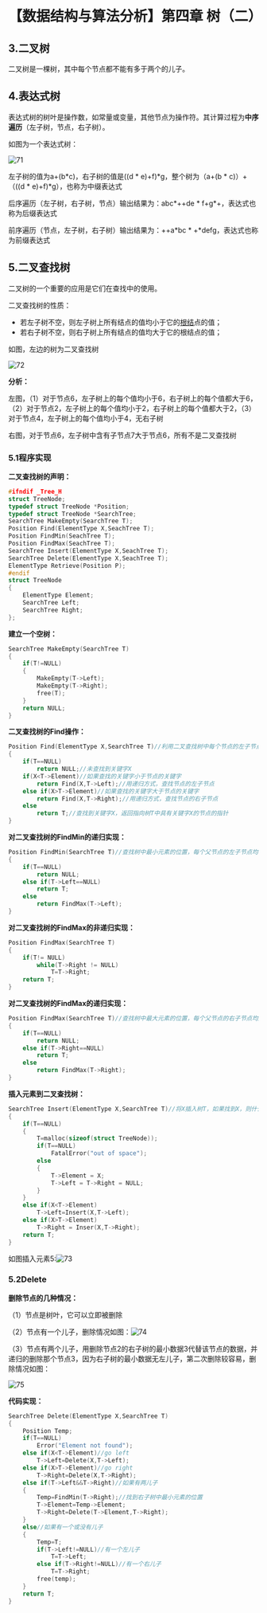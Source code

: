 # 【数据结构与算法分析】第四章 树（二）

## 3.二叉树

二叉树是一棵树，其中每个节点都不能有多于两个的儿子。

## 4.表达式树

表达式树的树叶是操作数，如常量或变量，其他节点为操作符。其计算过程为**中序遍历**（左子树，节点，右子树）。

如图为一个表达式树：

![71](F:\学习专用\学习笔记\图片\71.png)

左子树的值为a+(b*c)，右子树的值是((d * e)+f)*g，整个树为（a+(b * c)）+（((d * e)+f)*g），也称为中缀表达式

后序遍历（左子树，右子树，节点）输出结果为：abc*++de * f+g*+，表达式也称为后缀表达式

前序遍历（节点，左子树，右子树）输出结果为：++a*bc * +*defg，表达式也称为前缀表达式

## 5.二叉查找树

二叉树的一个重要的应用是它们在查找中的使用。

二叉查找树的性质：

- 若左子树不空，则左子树上所有结点的值均小于它的[根结](https://baike.baidu.com/item/%E6%A0%B9%E7%BB%93)点的值；
- 若右子树不空，则右子树上所有结点的值均大于它的根结点的值；

如图，左边的树为二叉查找树

![72](F:\学习专用\学习笔记\图片\72.png)

**分析：**

左图，（1）对于节点6，左子树上的每个值均小于6，右子树上的每个值都大于6，（2）对于节点2，左子树上的每个值均小于2，右子树上的每个值都大于2，（3）对于节点4，左子树上的每个值均小于4，无右子树

右图，对于节点6，左子树中含有子节点7大于节点6，所有不是二叉查找树

### 5.1程序实现

**二叉查找树的声明：**

~~~c
#ifndif _Tree_H
struct TreeNode;
typedef struct TreeNode *Position;
typedef struct TreeNode *SearchTree;
SearchTree MakeEmpty(SearchTree T);
Position Find(ElementType X,SeachTree T);
Position FindMin(SeachTree T);
Position FindMax(SeachTree T);
SearchTree Insert(ElementType X,SeachTree T);
SearchTree Delete(ElementType X,SeachTree T);
ElementType Retrieve(Position P);
#endif
struct TreeNode
{
    ElementType Element;
    SearchTree Left;
    SearchTree Right;
};
~~~

**建立一个空树：**

~~~c
SearchTree MakeEmpty(SearchTree T)
{
    if(T!=NULL)
    {
        MakeEmpty(T->Left);
        MakeEmpty(T->Right);
        free(T);
    }
    return NULL;
}
~~~

**二叉查找树的Find操作：**

~~~c
Position Find(ElementType X,SearchTree T)//利用二叉查找树中每个节点的左子节点小于父节点，有子节点大于父节点的性质
{
    if(T==NULL)
        return NULL;//未查找到关键字X
    if(X<T->Element)//如果查找的关键字小于节点的关键字
        return Find(X,T->Left);//用递归方式，查找节点的左子节点
    else if(X>T->Element)//如果查找的关键字大于节点的关键字
        return Find(X,T->Right);//用递归方式，查找节点的右子节点
    else
        return T;//查找到关键字X，返回指向树T中具有关键字X的节点的指针
}
~~~

**对二叉查找树的FindMin的递归实现：**

~~~c
Position FindMin(SearchTree T)//查找树中最小元素的位置，每个父节点的左子节点均小于父节点
{
    if(T==NULL)
        return NULL;
    else if(T->Left==NULL)
        return T;
    else
        return FindMax(T->Left);
}
~~~

**对二叉查找树的FindMax的非递归实现：**

~~~c
Position FindMax(SearchTree T)
{
    if(T!= NULL)
        while(T->Right != NULL)
            T=T->Right;
    return T;
}
~~~

**对二叉查找树的FindMax的递归实现：**

~~~C
Position FindMax(SearchTree T)//查找树中最大元素的位置，每个父节点的右子节点均大于父节点
{
    if(T==NULL)
        return NULL;
    else if(T->Right==NULL)
        return T;
    else
        return FindMax(T->Right);
}
~~~

**插入元素到二叉查找树：**

~~~c
SearchTree Insert(ElementType X,SearchTree T)//将X插入树T，如果找到X，则什么也不做，否则，将插入X到遍历的路径上的最后一点
{
    if(T==NULL)
    {
        T=malloc(sizeof(struct TreeNode));
        if(T==NULL)
            FatalError("out of space");
        else
        {
            T->Element = X;
            T->Left = T->Right = NULL;
        }
    }
    else if(X<T->Element)
        T->Left=Insert(X,T->Left);
    else if(X>T->Element)
        T->Right = Inser(X,T->Right);
    return T;
}
~~~

如图插入元素5:![73](F:\学习专用\学习笔记\图片\73.png)

### 5.2Delete

**删除节点的几种情况：**

（1）节点是树叶，它可以立即被删除

（2）节点有一个儿子，删除情况如图：![74](F:\学习专用\学习笔记\图片\74.png)

（3）节点有两个儿子，用删除节点2的右子树的最小数据3代替该节点的数据，并递归的删除那个节点3，因为右子树的最小数据无左儿子，第二次删除较容易，删除情况如图：

![75](F:\学习专用\学习笔记\图片\75.png)

**代码实现：**

~~~c++
SearchTree Delete(ElementType X,SearchTree T)
{
    Position Temp;
    if(T==NULL)
        Error("Element not found");
    else if(X<T->Element)//go left
        T->Left=Delete(X,T->Left);
    else if(X>T->Element)//go right
        T->Right=Delete(X,T->Right);
    else if(T->Left&&T->Right)//如果有两儿子
    {
        Temp=FindMin(T->Right);//找到右子树中最小元素的位置
        T->Element=Temp->Element;
        T->Right=Delete(T->Element,T->Right);
    }
    else//如果有一个或没有儿子
    {
        Temp=T;
        if(T->Left!=NULL)//有一个左儿子
            T=T->Left;
        else if(T->Right!=NULL)//有一个右儿子
            T=T->Right;
        free(temp);
    }
    return T;
}

~~~

